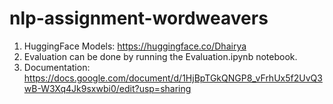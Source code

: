 # nlp-assignment-wordweavers

1) HuggingFace Models: https://huggingface.co/Dhairya
2) Evaluation can be done by running the Evaluation.ipynb notebook.
3) Documentation: https://docs.google.com/document/d/1HjBpTGkQNGP8_vFrhUx5f2UvQ3wB-W3Xq4Jk9sxwbi0/edit?usp=sharing
